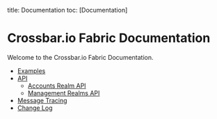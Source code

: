 title: Documentation
toc: [Documentation]

# Crossbar.io Fabric Documentation

Welcome to the Crossbar.io Fabric Documentation.

* [Examples](Examples.md)
* [API](Api.md)
   * [Accounts Realm API](AccountsRealmApi.md)
   * [Management Realms API](ManagementRealmsApi.md)
* [Message Tracing](MessageTracing.md)
* [Change Log](ChangeLog.md)
